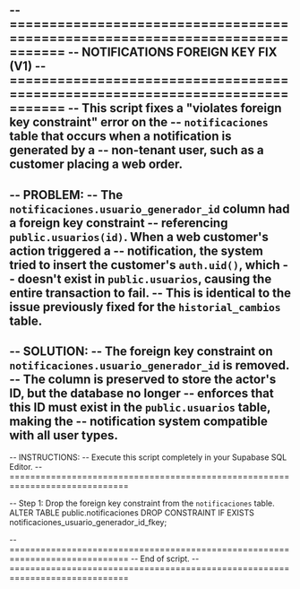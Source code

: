 -- =============================================================================
-- NOTIFICATIONS FOREIGN KEY FIX (V1)
-- =============================================================================
-- This script fixes a "violates foreign key constraint" error on the
-- `notificaciones` table that occurs when a notification is generated by a
-- non-tenant user, such as a customer placing a web order.
--
-- PROBLEM:
-- The `notificaciones.usuario_generador_id` column had a foreign key constraint
-- referencing `public.usuarios(id)`. When a web customer's action triggered a
-- notification, the system tried to insert the customer's `auth.uid()`, which
-- doesn't exist in `public.usuarios`, causing the entire transaction to fail.
-- This is identical to the issue previously fixed for the `historial_cambios` table.
--
-- SOLUTION:
-- The foreign key constraint on `notificaciones.usuario_generador_id` is removed.
-- The column is preserved to store the actor's ID, but the database no longer
-- enforces that this ID must exist in the `public.usuarios` table, making the
-- notification system compatible with all user types.
--
-- INSTRUCTIONS:
-- Execute this script completely in your Supabase SQL Editor.
-- =============================================================================

-- Step 1: Drop the foreign key constraint from the `notificaciones` table.
ALTER TABLE public.notificaciones
DROP CONSTRAINT IF EXISTS notificaciones_usuario_generador_id_fkey;

-- =============================================================================
-- End of script.
-- =============================================================================
